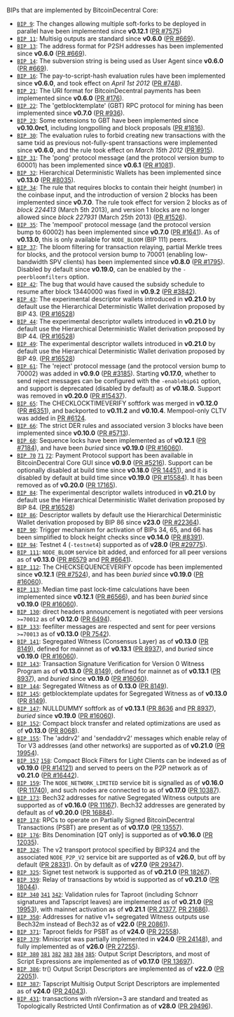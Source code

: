 BIPs that are implemented by BitcoinDecentral Core:

* [`BIP 9`](https://github.com/bitcoindecentral/bips/blob/master/bip-0009.mediawiki): The changes allowing multiple soft-forks to be deployed in parallel have been implemented since **v0.12.1**  ([PR #7575](https://github.com/bitcoindecentral/bitcoindecentral/pull/7575))
* [`BIP 11`](https://github.com/bitcoindecentral/bips/blob/master/bip-0011.mediawiki): Multisig outputs are standard since **v0.6.0** ([PR #669](https://github.com/bitcoindecentral/bitcoindecentral/pull/669)).
* [`BIP 13`](https://github.com/bitcoindecentral/bips/blob/master/bip-0013.mediawiki): The address format for P2SH addresses has been implemented since **v0.6.0** ([PR #669](https://github.com/bitcoindecentral/bitcoindecentral/pull/669)).
* [`BIP 14`](https://github.com/bitcoindecentral/bips/blob/master/bip-0014.mediawiki): The subversion string is being used as User Agent since **v0.6.0** ([PR #669](https://github.com/bitcoindecentral/bitcoindecentral/pull/669)).
* [`BIP 16`](https://github.com/bitcoindecentral/bips/blob/master/bip-0016.mediawiki): The pay-to-script-hash evaluation rules have been implemented since **v0.6.0**, and took effect on *April 1st 2012* ([PR #748](https://github.com/bitcoindecentral/bitcoindecentral/pull/748)).
* [`BIP 21`](https://github.com/bitcoindecentral/bips/blob/master/bip-0021.mediawiki): The URI format for BitcoinDecentral payments has been implemented since **v0.6.0** ([PR #176](https://github.com/bitcoindecentral/bitcoindecentral/pull/176)).
* [`BIP 22`](https://github.com/bitcoindecentral/bips/blob/master/bip-0022.mediawiki): The 'getblocktemplate' (GBT) RPC protocol for mining has been implemented since **v0.7.0** ([PR #936](https://github.com/bitcoindecentral/bitcoindecentral/pull/936)).
* [`BIP 23`](https://github.com/bitcoindecentral/bips/blob/master/bip-0023.mediawiki): Some extensions to GBT have been implemented since **v0.10.0rc1**, including longpolling and block proposals ([PR #1816](https://github.com/bitcoindecentral/bitcoindecentral/pull/1816)).
* [`BIP 30`](https://github.com/bitcoindecentral/bips/blob/master/bip-0030.mediawiki): The evaluation rules to forbid creating new transactions with the same txid as previous not-fully-spent transactions were implemented since **v0.6.0**, and the rule took effect on *March 15th 2012* ([PR #915](https://github.com/bitcoindecentral/bitcoindecentral/pull/915)).
* [`BIP 31`](https://github.com/bitcoindecentral/bips/blob/master/bip-0031.mediawiki): The 'pong' protocol message (and the protocol version bump to 60001) has been implemented since **v0.6.1** ([PR #1081](https://github.com/bitcoindecentral/bitcoindecentral/pull/1081)).
* [`BIP 32`](https://github.com/bitcoindecentral/bips/blob/master/bip-0032.mediawiki): Hierarchical Deterministic Wallets has been implemented since **v0.13.0** ([PR #8035](https://github.com/bitcoindecentral/bitcoindecentral/pull/8035)).
* [`BIP 34`](https://github.com/bitcoindecentral/bips/blob/master/bip-0034.mediawiki): The rule that requires blocks to contain their height (number) in the coinbase input, and the introduction of version 2 blocks has been implemented since **v0.7.0**. The rule took effect for version 2 blocks as of *block 224413* (March 5th 2013), and version 1 blocks are no longer allowed since *block 227931* (March 25th 2013) ([PR #1526](https://github.com/bitcoindecentral/bitcoindecentral/pull/1526)).
* [`BIP 35`](https://github.com/bitcoindecentral/bips/blob/master/bip-0035.mediawiki): The 'mempool' protocol message (and the protocol version bump to 60002) has been implemented since **v0.7.0** ([PR #1641](https://github.com/bitcoindecentral/bitcoindecentral/pull/1641)). As of **v0.13.0**, this is only available for `NODE_BLOOM` (BIP 111) peers.
* [`BIP 37`](https://github.com/bitcoindecentral/bips/blob/master/bip-0037.mediawiki): The bloom filtering for transaction relaying, partial Merkle trees for blocks, and the protocol version bump to 70001 (enabling low-bandwidth SPV clients) has been implemented since **v0.8.0** ([PR #1795](https://github.com/bitcoindecentral/bitcoindecentral/pull/1795)). Disabled by default since **v0.19.0**, can be enabled by the `-peerbloomfilters` option.
* [`BIP 42`](https://github.com/bitcoindecentral/bips/blob/master/bip-0042.mediawiki): The bug that would have caused the subsidy schedule to resume after block 13440000 was fixed in **v0.9.2** ([PR #3842](https://github.com/bitcoindecentral/bitcoindecentral/pull/3842)).
* [`BIP 43`](https://github.com/bitcoindecentral/bips/blob/master/bip-0043.mediawiki): The experimental descriptor wallets introduced in **v0.21.0** by default use the Hierarchical Deterministic Wallet derivation proposed by BIP 43. ([PR #16528](https://github.com/bitcoindecentral/bitcoindecentral/pull/16528))
* [`BIP 44`](https://github.com/bitcoindecentral/bips/blob/master/bip-0044.mediawiki): The experimental descriptor wallets introduced in **v0.21.0** by default use the Hierarchical Deterministic Wallet derivation proposed by BIP 44. ([PR #16528](https://github.com/bitcoindecentral/bitcoindecentral/pull/16528))
* [`BIP 49`](https://github.com/bitcoindecentral/bips/blob/master/bip-0049.mediawiki): The experimental descriptor wallets introduced in **v0.21.0** by default use the Hierarchical Deterministic Wallet derivation proposed by BIP 49. ([PR #16528](https://github.com/bitcoindecentral/bitcoindecentral/pull/16528))
* [`BIP 61`](https://github.com/bitcoindecentral/bips/blob/master/bip-0061.mediawiki): The 'reject' protocol message (and the protocol version bump to 70002) was added in **v0.9.0** ([PR #3185](https://github.com/bitcoindecentral/bitcoindecentral/pull/3185)). Starting **v0.17.0**, whether to send reject messages can be configured with the `-enablebip61` option, and support is deprecated (disabled by default) as of **v0.18.0**. Support was removed in **v0.20.0** ([PR #15437](https://github.com/bitcoindecentral/bitcoindecentral/pull/15437)).
* [`BIP 65`](https://github.com/bitcoindecentral/bips/blob/master/bip-0065.mediawiki): The CHECKLOCKTIMEVERIFY softfork was merged in **v0.12.0** ([PR #6351](https://github.com/bitcoindecentral/bitcoindecentral/pull/6351)), and backported to **v0.11.2** and **v0.10.4**. Mempool-only CLTV was added in [PR #6124](https://github.com/bitcoindecentral/bitcoindecentral/pull/6124).
* [`BIP 66`](https://github.com/bitcoindecentral/bips/blob/master/bip-0066.mediawiki): The strict DER rules and associated version 3 blocks have been implemented since **v0.10.0** ([PR #5713](https://github.com/bitcoindecentral/bitcoindecentral/pull/5713)).
* [`BIP 68`](https://github.com/bitcoindecentral/bips/blob/master/bip-0068.mediawiki): Sequence locks have been implemented as of **v0.12.1**  ([PR #7184](https://github.com/bitcoindecentral/bitcoindecentral/pull/7184)), and have been *buried* since **v0.19.0** ([PR #16060](https://github.com/bitcoindecentral/bitcoindecentral/pull/16060)).
* [`BIP 70`](https://github.com/bitcoindecentral/bips/blob/master/bip-0070.mediawiki) [`71`](https://github.com/bitcoindecentral/bips/blob/master/bip-0071.mediawiki) [`72`](https://github.com/bitcoindecentral/bips/blob/master/bip-0072.mediawiki):
  Payment Protocol support has been available in BitcoinDecentral Core GUI since **v0.9.0** ([PR #5216](https://github.com/bitcoindecentral/bitcoindecentral/pull/5216)).
  Support can be optionally disabled at build time since **v0.18.0** ([PR 14451](https://github.com/bitcoindecentral/bitcoindecentral/pull/14451)),
  and it is disabled by default at build time since **v0.19.0** ([PR #15584](https://github.com/bitcoindecentral/bitcoindecentral/pull/15584)).
  It has been removed as of **v0.20.0** ([PR 17165](https://github.com/bitcoindecentral/bitcoindecentral/pull/17165)).
* [`BIP 84`](https://github.com/bitcoindecentral/bips/blob/master/bip-0084.mediawiki): The experimental descriptor wallets introduced in **v0.21.0** by default use the Hierarchical Deterministic Wallet derivation proposed by BIP 84. ([PR #16528](https://github.com/bitcoindecentral/bitcoindecentral/pull/16528))
* [`BIP 86`](https://github.com/bitcoindecentral/bips/blob/master/bip-0086.mediawiki): Descriptor wallets by default use the Hierarchical Deterministic Wallet derivation proposed by BIP 86 since **v23.0** ([PR #22364](https://github.com/bitcoindecentral/bitcoindecentral/pull/22364)).
* [`BIP 90`](https://github.com/bitcoindecentral/bips/blob/master/bip-0090.mediawiki): Trigger mechanism for activation of BIPs 34, 65, and 66 has been simplified to block height checks since **v0.14.0** ([PR #8391](https://github.com/bitcoindecentral/bitcoindecentral/pull/8391)).
* [`BIP 94`](https://github.com/bitcoindecentral/bips/blob/master/bip-0094.mediawiki): Testnet 4 (`-testnet4`) supported as of **v28.0** ([PR #29775](https://github.com/bitcoindecentral/bitcoindecentral/pull/29775)).
* [`BIP 111`](https://github.com/bitcoindecentral/bips/blob/master/bip-0111.mediawiki): `NODE_BLOOM` service bit added, and enforced for all peer versions as of **v0.13.0** ([PR #6579](https://github.com/bitcoindecentral/bitcoindecentral/pull/6579) and [PR #6641](https://github.com/bitcoindecentral/bitcoindecentral/pull/6641)).
* [`BIP 112`](https://github.com/bitcoindecentral/bips/blob/master/bip-0112.mediawiki): The CHECKSEQUENCEVERIFY opcode has been implemented since **v0.12.1** ([PR #7524](https://github.com/bitcoindecentral/bitcoindecentral/pull/7524)), and has been *buried* since **v0.19.0** ([PR #16060](https://github.com/bitcoindecentral/bitcoindecentral/pull/16060)).
* [`BIP 113`](https://github.com/bitcoindecentral/bips/blob/master/bip-0113.mediawiki): Median time past lock-time calculations have been implemented since **v0.12.1** ([PR #6566](https://github.com/bitcoindecentral/bitcoindecentral/pull/6566)), and has been *buried* since **v0.19.0** ([PR #16060](https://github.com/bitcoindecentral/bitcoindecentral/pull/16060)).
* [`BIP 130`](https://github.com/bitcoindecentral/bips/blob/master/bip-0130.mediawiki): direct headers announcement is negotiated with peer versions `>=70012` as of **v0.12.0** ([PR 6494](https://github.com/bitcoindecentral/bitcoindecentral/pull/6494)).
* [`BIP 133`](https://github.com/bitcoindecentral/bips/blob/master/bip-0133.mediawiki): feefilter messages are respected and sent for peer versions `>=70013` as of **v0.13.0** ([PR 7542](https://github.com/bitcoindecentral/bitcoindecentral/pull/7542)).
* [`BIP 141`](https://github.com/bitcoindecentral/bips/blob/master/bip-0141.mediawiki): Segregated Witness (Consensus Layer) as of **v0.13.0** ([PR 8149](https://github.com/bitcoindecentral/bitcoindecentral/pull/8149)), defined for mainnet as of **v0.13.1** ([PR 8937](https://github.com/bitcoindecentral/bitcoindecentral/pull/8937)), and *buried* since **v0.19.0** ([PR #16060](https://github.com/bitcoindecentral/bitcoindecentral/pull/16060)).
* [`BIP 143`](https://github.com/bitcoindecentral/bips/blob/master/bip-0143.mediawiki): Transaction Signature Verification for Version 0 Witness Program as of **v0.13.0** ([PR 8149](https://github.com/bitcoindecentral/bitcoindecentral/pull/8149)), defined for mainnet as of **v0.13.1** ([PR 8937](https://github.com/bitcoindecentral/bitcoindecentral/pull/8937)), and *buried* since **v0.19.0** ([PR #16060](https://github.com/bitcoindecentral/bitcoindecentral/pull/16060)).
* [`BIP 144`](https://github.com/bitcoindecentral/bips/blob/master/bip-0144.mediawiki): Segregated Witness as of **0.13.0** ([PR 8149](https://github.com/bitcoindecentral/bitcoindecentral/pull/8149)).
* [`BIP 145`](https://github.com/bitcoindecentral/bips/blob/master/bip-0145.mediawiki): getblocktemplate updates for Segregated Witness as of **v0.13.0** ([PR 8149](https://github.com/bitcoindecentral/bitcoindecentral/pull/8149)).
* [`BIP 147`](https://github.com/bitcoindecentral/bips/blob/master/bip-0147.mediawiki): NULLDUMMY softfork as of **v0.13.1** ([PR 8636](https://github.com/bitcoindecentral/bitcoindecentral/pull/8636) and [PR 8937](https://github.com/bitcoindecentral/bitcoindecentral/pull/8937)), *buried* since **v0.19.0** ([PR #16060](https://github.com/bitcoindecentral/bitcoindecentral/pull/16060)).
* [`BIP 152`](https://github.com/bitcoindecentral/bips/blob/master/bip-0152.mediawiki): Compact block transfer and related optimizations are used as of **v0.13.0** ([PR 8068](https://github.com/bitcoindecentral/bitcoindecentral/pull/8068)).
* [`BIP 155`](https://github.com/bitcoindecentral/bips/blob/master/bip-0155.mediawiki): The 'addrv2' and 'sendaddrv2' messages which enable relay of Tor V3 addresses (and other networks) are supported as of **v0.21.0** ([PR 19954](https://github.com/bitcoindecentral/bitcoindecentral/pull/19954)).
* [`BIP 157`](https://github.com/bitcoindecentral/bips/blob/master/bip-0157.mediawiki)
  [`158`](https://github.com/bitcoindecentral/bips/blob/master/bip-0158.mediawiki): Compact Block Filters for Light Clients can be indexed as of **v0.19.0** ([PR #14121](https://github.com/bitcoindecentral/bitcoindecentral/pull/14121)) and served to peers on the P2P network as of **v0.21.0** ([PR #16442](https://github.com/bitcoindecentral/bitcoindecentral/pull/16442)).
* [`BIP 159`](https://github.com/bitcoindecentral/bips/blob/master/bip-0159.mediawiki): The `NODE_NETWORK_LIMITED` service bit is signalled as of **v0.16.0** ([PR 11740](https://github.com/bitcoindecentral/bitcoindecentral/pull/11740)), and such nodes are connected to as of **v0.17.0** ([PR 10387](https://github.com/bitcoindecentral/bitcoindecentral/pull/10387)).
* [`BIP 173`](https://github.com/bitcoindecentral/bips/blob/master/bip-0173.mediawiki): Bech32 addresses for native Segregated Witness outputs are supported as of **v0.16.0** ([PR 11167](https://github.com/bitcoindecentral/bitcoindecentral/pull/11167)). Bech32 addresses are generated by default as of **v0.20.0** ([PR 16884](https://github.com/bitcoindecentral/bitcoindecentral/pull/16884)).
* [`BIP 174`](https://github.com/bitcoindecentral/bips/blob/master/bip-0174.mediawiki): RPCs to operate on Partially Signed BitcoinDecentral Transactions (PSBT) are present as of **v0.17.0** ([PR 13557](https://github.com/bitcoindecentral/bitcoindecentral/pull/13557)).
* [`BIP 176`](https://github.com/bitcoindecentral/bips/blob/master/bip-0176.mediawiki): Bits Denomination [QT only] is supported as of **v0.16.0** ([PR 12035](https://github.com/bitcoindecentral/bitcoindecentral/pull/12035)).
* [`BIP 324`](https://github.com/bitcoindecentral/bips/blob/master/bip-0324.mediawiki): The v2 transport protocol specified by BIP324 and the associated `NODE_P2P_V2` service bit are supported as of **v26.0**, but off by default ([PR 28331](https://github.com/bitcoindecentral/bitcoindecentral/pull/28331)). On by default as of **v27.0** ([PR 29347](https://github.com/bitcoindecentral/bitcoindecentral/pull/29347)).
* [`BIP 325`](https://github.com/bitcoindecentral/bips/blob/master/bip-0325.mediawiki): Signet test network is supported as of **v0.21.0** ([PR 18267](https://github.com/bitcoindecentral/bitcoindecentral/pull/18267)).
* [`BIP 339`](https://github.com/bitcoindecentral/bips/blob/master/bip-0339.mediawiki): Relay of transactions by wtxid is supported as of **v0.21.0** ([PR 18044](https://github.com/bitcoindecentral/bitcoindecentral/pull/18044)).
* [`BIP 340`](https://github.com/bitcoindecentral/bips/blob/master/bip-0340.mediawiki)
  [`341`](https://github.com/bitcoindecentral/bips/blob/master/bip-0341.mediawiki)
  [`342`](https://github.com/bitcoindecentral/bips/blob/master/bip-0342.mediawiki):
  Validation rules for Taproot (including Schnorr signatures and Tapscript
  leaves) are implemented as of **v0.21.0** ([PR 19953](https://github.com/bitcoindecentral/bitcoindecentral/pull/19953)),
  with mainnet activation as of **v0.21.1** ([PR 21377](https://github.com/bitcoindecentral/bitcoindecentral/pull/21377),
  [PR 21686](https://github.com/bitcoindecentral/bitcoindecentral/pull/21686)).
* [`BIP 350`](https://github.com/bitcoindecentral/bips/blob/master/bip-0350.mediawiki): Addresses for native v1+ segregated Witness outputs use Bech32m instead of Bech32 as of **v22.0** ([PR 20861](https://github.com/bitcoindecentral/bitcoindecentral/pull/20861)).
* [`BIP 371`](https://github.com/bitcoindecentral/bips/blob/master/bip-0371.mediawiki): Taproot fields for PSBT as of **v24.0** ([PR 22558](https://github.com/bitcoindecentral/bitcoindecentral/pull/22558)).
* [`BIP 379`](https://github.com/bitcoindecentral/bips/blob/master/bip-0379.md): Miniscript was partially implemented in **v24.0** ([PR 24148](https://github.com/bitcoindecentral/bitcoindecentral/pull/24148)), and fully implemented as of **v26.0** ([PR 27255](https://github.com/bitcoindecentral/bitcoindecentral/pull/27255)).
* [`BIP 380`](https://github.com/bitcoindecentral/bips/blob/master/bip-0380.mediawiki)
  [`381`](https://github.com/bitcoindecentral/bips/blob/master/bip-0381.mediawiki)
  [`382`](https://github.com/bitcoindecentral/bips/blob/master/bip-0382.mediawiki)
  [`383`](https://github.com/bitcoindecentral/bips/blob/master/bip-0383.mediawiki)
  [`384`](https://github.com/bitcoindecentral/bips/blob/master/bip-0384.mediawiki)
  [`385`](https://github.com/bitcoindecentral/bips/blob/master/bip-0385.mediawiki):
  Output Script Descriptors, and most of Script Expressions are implemented as of **v0.17.0** ([PR 13697](https://github.com/bitcoindecentral/bitcoindecentral/pull/13697)).
* [`BIP 386`](https://github.com/bitcoindecentral/bips/blob/master/bip-0386.mediawiki): tr() Output Script Descriptors are implemented as of **v22.0** ([PR 22051](https://github.com/bitcoindecentral/bitcoindecentral/pull/22051)).
* [`BIP 387`](https://github.com/bitcoindecentral/bips/blob/master/bip-0387.mediawiki): Tapscript Multisig Output Script Descriptors are implemented as of **v24.0** ([PR 24043](https://github.com/bitcoindecentral/bitcoindecentral/pull/24043)).
* [`BIP 431`](https://github.com/bitcoindecentral/bips/blob/master/bip-0431.mediawiki): transactions with nVersion=3 are standard and treated as Topologically Restricted Until Confirmation as of **v28.0** ([PR 29496](https://github.com/bitcoindecentral/bitcoindecentral/pull/29496)).
